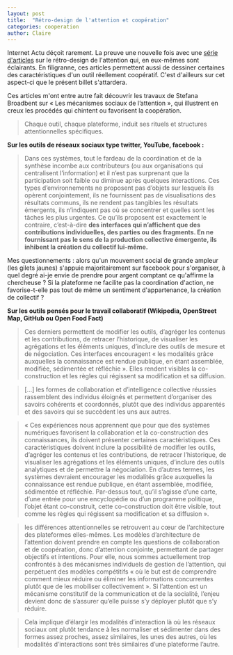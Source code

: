 ```yaml
---
layout: post
title:  "Rétro-design de l'attention et coopération"
categories: cooperation
author: Claire
---
```


Internet Actu déçoit rarement. La preuve une nouvelle fois avec une [série d'articles](http://www.internetactu.net/2019/01/14/retro-design-de-lattention-cest-complique/) sur le rétro-design de l'attention qui, en eux-mêmes sont éclairants. En filigranne, ces articles permettent aussi de dessiner certaines des caractéristiques d'un outil réellement coopératif. C'est d'ailleurs sur cet aspect-ci que le présent billet s'attardera.


<!--more-->

Ces articles m'ont entre autre fait découvrir les travaux de Stefana Broadbent sur « Les mécanismes sociaux de l’attention », qui illustrent en creux les procédés qui chintent ou favorisent la coopération.


> Chaque outil, chaque plateforme, induit ses rituels et structures attentionnelles spécifiques.


**Sur les outils de réseaux sociaux type twitter, YouTube, facebook :**

> Dans ces systèmes, tout le fardeau de la coordination et de la synthèse incombe aux contributeurs (ou aux organisations qui centralisent l’information) et il n’est pas surprenant que la participation soit faible ou diminue après quelques interactions. Ces types d’environnements ne proposent pas d’objets sur lesquels ils opèrent conjointement, ils ne fournissent pas de visualisations des résultats communs, ils ne rendent pas tangibles les résultats émergents, ils n’indiquent pas où se concentrer et quelles sont les tâches les plus urgentes. Ce qu’ils proposent est exactement le contraire, c’est-à-dire **des interfaces qui n’affichent que des contributions individuelles, des parties ou des fragments. En ne fournissant pas le sens de la production collective émergente, ils inhibent la création du collectif lui-même.**


Mes questionnements : alors qu'un mouvement social de grande ampleur (les gilets jaunes) s'appuie majoritairement sur facebook pour s'organiser, à quel degré ai-je envie de prendre pour argent comptant ce qu'affirme la chercheuse ? Si la plateforme ne facilite pas la coordination d'action, ne favorise-t-elle pas tout de même un sentiment d'appartenance, la création de collectif ?


**Sur les outils pensés pour le travail collaboratif (Wikipedia, OpenStreet Map, GitHub ou Open Food Fact)**

> Ces derniers permettent de modifier les outils, d’agréger les contenus et les contributions, de retracer l’historique, de visualiser les agrégations et les éléments uniques, d’inclure des outils de mesure et de négociation. Ces interfaces encouragent « les modalités grâce auxquelles la connaissance est rendue publique, en étant assemblée, modifiée, sédimentée et réfléchie ». Elles rendent visibles la co-construction et les règles qui régissent sa modification et sa diffusion. 


>  [...] les formes de collaboration et d’intelligence collective réussies rassemblent des individus éloignés et permettent d’organiser des savoirs cohérents et coordonnés, plutôt que des individus apparentés et des savoirs qui se succèdent les uns aux autres. 

> « Ces expériences nous apprennent que pour que des systèmes numériques favorisent la collaboration et la co-construction des connaissances, ils doivent présenter certaines caractéristiques. Ces caractéristiques doivent inclure la possibilité de modifier les outils, d’agréger les contenus et les contributions, de retracer l’historique, de visualiser les agrégations et les éléments uniques, d’inclure des outils analytiques et de permettre la négociation. En d’autres termes, les systèmes devraient encourager les modalités grâce auxquelles la connaissance est rendue publique, en étant assemblée, modifiée, sédimentée et réfléchie. Par-dessus tout, qu’il s’agisse d’une carte, d’une entrée pour une encyclopédie ou d’un programme politique, l’objet étant co-construit, cette co-construction doit être visible, tout comme les règles qui régissent sa modification et sa diffusion ». 

> les différences attentionnelles se retrouvent au cœur de l’architecture des plateformes elles-mêmes. Les modèles d’architecture de l’attention doivent prendre en compte les questions de collaboration et de coopération, donc d’attention conjointe, permettant de partager objectifs et intentions. Pour elle, nous sommes actuellement trop confrontés à des mécanismes individuels de gestion de l’attention, qui perpétuent des modèles compétitifs « où le but est de comprendre comment mieux réduire ou éliminer les informations concurrentes plutôt que de les mobiliser collectivement ». Si l’attention est un mécanisme constitutif de la communication et de la socialité, l’enjeu devient donc de s’assurer qu’elle puisse s’y déployer plutôt que s’y réduire. 

>  Cela implique d’élargir les modalités d’interaction là où les réseaux sociaux ont plutôt tendance à les normaliser et sédimenter dans des formes assez proches, assez similaires, les unes des autres, où les modalités d’interactions sont très similaires d’une plateforme l’autre. 